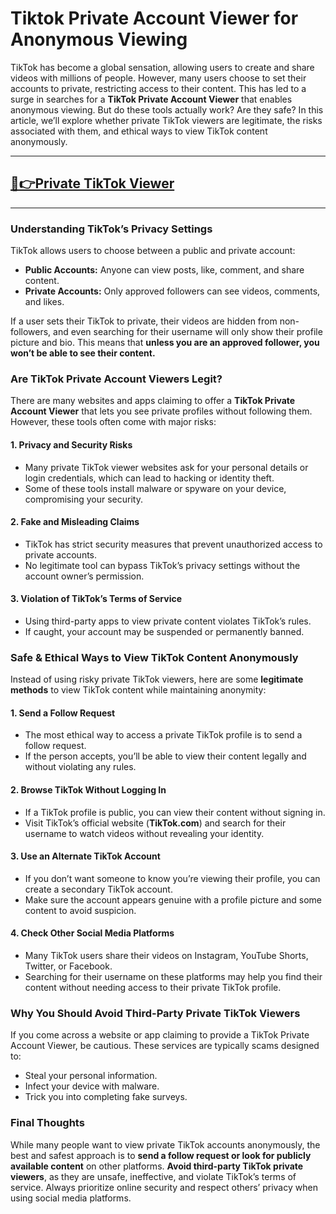 # **Tiktok Private Account Viewer for Anonymous Viewing**

TikTok has become a global sensation, allowing users to create and share videos with millions of people. However, many users choose to set their accounts to private, restricting access to their content. This has led to a surge in searches for a **TikTok Private Account Viewer** that enables anonymous viewing. But do these tools actually work? Are they safe? In this article, we’ll explore whether private TikTok viewers are legitimate, the risks associated with them, and ethical ways to view TikTok content anonymously.

---
## [💚👉Private TikTok Viewer](https://9990.site/privatetik)
---

### **Understanding TikTok’s Privacy Settings**

TikTok allows users to choose between a public and private account:
- **Public Accounts:** Anyone can view posts, like, comment, and share content.
- **Private Accounts:** Only approved followers can see videos, comments, and likes.

If a user sets their TikTok to private, their videos are hidden from non-followers, and even searching for their username will only show their profile picture and bio. This means that **unless you are an approved follower, you won’t be able to see their content.**

### **Are TikTok Private Account Viewers Legit?**

There are many websites and apps claiming to offer a **TikTok Private Account Viewer** that lets you see private profiles without following them. However, these tools often come with major risks:

#### **1. Privacy and Security Risks**
- Many private TikTok viewer websites ask for your personal details or login credentials, which can lead to hacking or identity theft.
- Some of these tools install malware or spyware on your device, compromising your security.

#### **2. Fake and Misleading Claims**
- TikTok has strict security measures that prevent unauthorized access to private accounts.
- No legitimate tool can bypass TikTok’s privacy settings without the account owner’s permission.

#### **3. Violation of TikTok’s Terms of Service**
- Using third-party apps to view private content violates TikTok’s rules.
- If caught, your account may be suspended or permanently banned.

### **Safe & Ethical Ways to View TikTok Content Anonymously**

Instead of using risky private TikTok viewers, here are some **legitimate methods** to view TikTok content while maintaining anonymity:

#### **1. Send a Follow Request**
- The most ethical way to access a private TikTok profile is to send a follow request.
- If the person accepts, you’ll be able to view their content legally and without violating any rules.

#### **2. Browse TikTok Without Logging In**
- If a TikTok profile is public, you can view their content without signing in.
- Visit TikTok’s official website (**TikTok.com**) and search for their username to watch videos without revealing your identity.

#### **3. Use an Alternate TikTok Account**
- If you don’t want someone to know you’re viewing their profile, you can create a secondary TikTok account.
- Make sure the account appears genuine with a profile picture and some content to avoid suspicion.

#### **4. Check Other Social Media Platforms**
- Many TikTok users share their videos on Instagram, YouTube Shorts, Twitter, or Facebook.
- Searching for their username on these platforms may help you find their content without needing access to their private TikTok profile.

### **Why You Should Avoid Third-Party Private TikTok Viewers**

If you come across a website or app claiming to provide a TikTok Private Account Viewer, be cautious. These services are typically scams designed to:
- Steal your personal information.
- Infect your device with malware.
- Trick you into completing fake surveys.

### **Final Thoughts**

While many people want to view private TikTok accounts anonymously, the best and safest approach is to **send a follow request or look for publicly available content** on other platforms. **Avoid third-party TikTok private viewers**, as they are unsafe, ineffective, and violate TikTok’s terms of service. Always prioritize online security and respect others’ privacy when using social media platforms.

